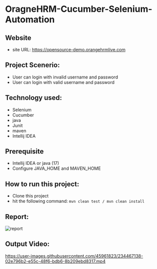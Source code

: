 # OragneHRM-Cucumber-Selenium-Automation

## Website
- site URL: https://opensource-demo.orangehrmlive.com

## Project Scenerio:
- User can login with invalid username and password
- User can login with valid username and password

## Technology used:

- Selenium
- Cucumber
- java
- Junit
- maven
- Intellij IDEA

## Prerequisite
- Intellij IDEA or java (17)
- Configure JAVA_HOME and MAVEN_HOME


## How to run this project:

- Clone this project
- hit the following command: ```mvn clean test / mvn clean install```

## Report:

![report](https://user-images.githubusercontent.com/45961823/234467114-4160d5eb-0829-49c5-a4c4-c271750c2c3c.PNG)


## Output Video:

https://user-images.githubusercontent.com/45961823/234467138-02e796b2-e55c-48f6-bdb6-8b209ebd8317.mp4



